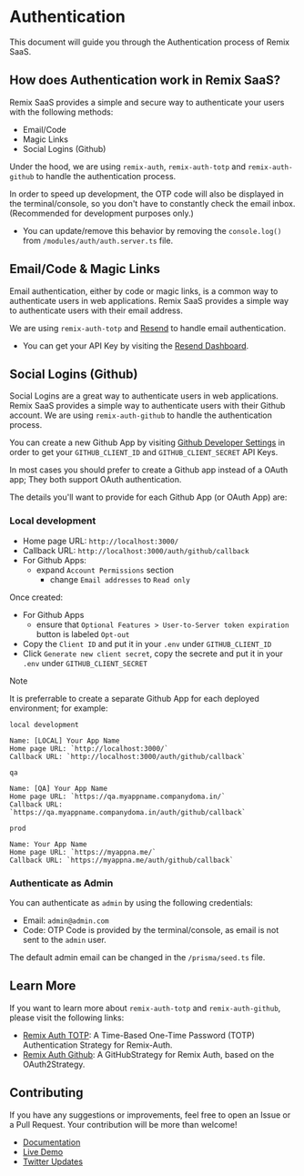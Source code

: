 # Authentication

This document will guide you through the Authentication process of Remix SaaS.

## How does Authentication work in Remix SaaS?

Remix SaaS provides a simple and secure way to authenticate your users with the following methods:

- Email/Code
- Magic Links
- Social Logins (Github)

Under the hood, we are using `remix-auth`, `remix-auth-totp` and `remix-auth-github` to handle the authentication process.

In order to speed up development, the OTP code will also be displayed in the terminal/console, so you don't have to constantly check the email inbox. (Recommended for development purposes only.)

- You can update/remove this behavior by removing the `console.log()` from `/modules/auth/auth.server.ts` file.

## Email/Code & Magic Links

Email authentication, either by code or magic links, is a common way to authenticate users in web applications. Remix SaaS provides a simple way to authenticate users with their email address.

We are using `remix-auth-totp` and [Resend](https://resend.com) to handle email authentication.

- You can get your API Key by visiting the [Resend Dashboard](https://resend.com/api-keys).

## Social Logins (Github)

Social Logins are a great way to authenticate users in web applications. Remix SaaS provides a simple way to authenticate users with their Github account. We are using `remix-auth-github` to handle the authentication process.

You can create a new Github App by visiting [Github Developer Settings](https://github.com/settings/developers) in order to get your `GITHUB_CLIENT_ID` and `GITHUB_CLIENT_SECRET` API Keys.

In most cases you should prefer to create a Github app instead of a OAuth app; They both support OAuth authentication.

The details you'll want to provide for each Github App (or OAuth App) are: 

### Local development

- Home page URL: `http://localhost:3000/` 
- Callback URL: `http://localhost:3000/auth/github/callback`
- For Github Apps: 
  - expand `Account Permissions` section
    - change `Email addresses` to `Read only`

Once created:

- For Github Apps
  - ensure that `Optional Features > User-to-Server token expiration` button is labeled `Opt-out`
- Copy the `Client ID` and put it in your `.env` under `GITHUB_CLIENT_ID`
- Click `Generate new client secret`, copy the secrete and put it in your `.env` under `GITHUB_CLIENT_SECRET`

> [!NOTE]
>
> It is preferrable to create a separate Github App for each deployed environment; for example:
>
> `local development`
> ```
> Name: [LOCAL] Your App Name
> Home page URL: `http://localhost:3000/`
> Callback URL: `http://localhost:3000/auth/github/callback`
> ```
>
> `qa`
> ```
> Name: [QA] Your App Name
> Home page URL: `https://qa.myappname.companydoma.in/`
> Callback URL: `https://qa.myappname.companydoma.in/auth/github/callback`
> ```
>
> `prod`
>```
> Name: Your App Name
> Home page URL: `https://myappna.me/`
> Callback URL: `https://myappna.me/auth/github/callback`
> ```
>

### Authenticate as Admin

You can authenticate as `admin` by using the following credentials:

- Email: `admin@admin.com`
- Code: OTP Code is provided by the terminal/console, as email is not sent to the `admin` user.

The default admin email can be changed in the `/prisma/seed.ts` file.

## Learn More

If you want to learn more about `remix-auth-totp` and `remix-auth-github`, please visit the following links:

- [Remix Auth TOTP](https://github.com/dev-xo/remix-auth-totp): A Time-Based One-Time Password (TOTP) Authentication Strategy for Remix-Auth.
- [Remix Auth Github](https://github.com/sergiodxa/remix-auth-github): A GitHubStrategy for Remix Auth, based on the OAuth2Strategy.

## Contributing

If you have any suggestions or improvements, feel free to open an Issue or a Pull Request. Your contribution will be more than welcome!

- [Documentation](https://github.com/dev-xo/remix-saas/tree/main/docs#getting-started)
- [Live Demo](https://remix-saas.fly.dev)
- [Twitter Updates](https://twitter.com/DanielKanem)
